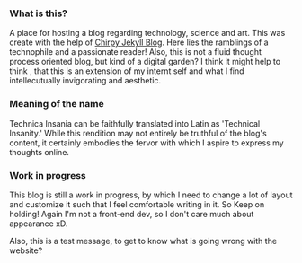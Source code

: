 ### What is this?
A place for hosting a blog regarding technology, science and art. This was create with the help of [Chirpy Jekyll Blog](https://chirpy.cotes.page/). Here lies the ramblings of a technophile and a passionate reader!
Also, this is not a fluid thought process oriented blog, but kind of a digital garden? I think it might help to think , that this is an extension of my internt self and what I find intellecutually invigorating and aesthetic.

### Meaning of the name
Technica Insania can be faithfully translated into Latin as 'Technical Insanity.' While this rendition may not entirely be truthful of the blog's content, it certainly embodies the fervor with which I aspire to express my thoughts online.

### Work in progress
This blog is still a work in progress, by which I need to change a lot of layout and customize it such that I feel comfortable writing in it. So Keep on holding! Again I'm not a front-end dev, so I don't care much about appearance xD.

Also, this is a test message, to get to know what is going wrong with the website?

